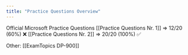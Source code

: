 ```yaml
---
title: "Practice Questions Overview"
---
```

Official Microsoft Practice Questions
[[Practice Questions Nr. 1]] => 12/20 (60%) ❌
[[Practice Questions Nr. 2]] => 20/20 (100%) ✅

Other:
[[ExamTopics DP-900]]